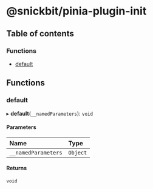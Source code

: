 # @snickbit/pinia-plugin-init

## Table of contents

### Functions

- [default](README.md#default)

## Functions

### default

▸ **default**(`__namedParameters`): `void`

#### Parameters

| Name | Type |
| :------ | :------ |
| `__namedParameters` | `Object` |

#### Returns

`void`
